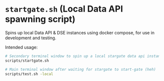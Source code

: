 # `startgate.sh` (Local Data API spawning script)

Spins up local Data API & DSE instances using docker compose, for use in development and testing.

Intended usage:

```sh
# Secondary terminal window to spin up a local stargate data api instance
scripts/startgate.sh

# Main terminal window after waiting for stargate to start-gate (heh)
scripts/test.sh -local
```
